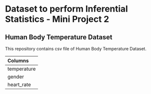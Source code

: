 # Dataset to perform Inferential Statistics - Mini Project 2
## Human Body Temperature Dataset

This repository contains csv file of Human Body Temperature Dataset.

|Columns|
|:--- |
|temperature|	
|gender|	
|heart_rate|
